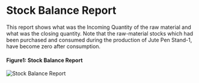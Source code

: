 # Stock Balance Report

This report shows what was the Incoming Quantity of the raw material and what was the closing  quantity. Note that the raw-material stocks which had been purchased and consumed during the production of Jute Pen Stand-1, have become zero after consumption.

#### Figure1: Stock Balance Report

![Stock Balance Report](/assets/frappe_io/images/erpnext/stock-balance-report-jps-1.png)
